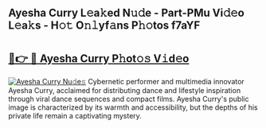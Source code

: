## Ayesha Curry L𝚎a𝚔ed N𝚞𝚍e - Part-PMu Vi𝚍𝚎o L𝚎a𝚔s - H𝚘𝚝 O𝚗𝚕yf𝚊ns P𝚑𝚘tos f7aYF

# <h2><a href="http://kfel2sq.oniu.top/?m=Ayesha+Curry">🔗👉 🔴 Ayesha Curry P𝚑ot𝚘𝚜 V𝚒d𝚎o</a></h2>

[![Ayesha Curry Nu𝚍e𝚜](https://i.imgur.com/0qMVB7G.gif)](http://kfel2sq.oniu.top/?m=Ayesha+Curry)
Cybernetic performer and multimedia innovator Ayesha Curry, acclaimed for distributing dance and lifestyle inspiration through viral dance sequences and compact films. Ayesha Curry's public image is characterized by its warmth and accessibility, but the depths of his private life remain a captivating mystery.  
